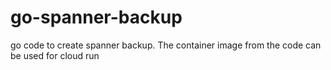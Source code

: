 # go-spanner-backup
go code to create spanner backup. The container image from the code can be used for cloud run
